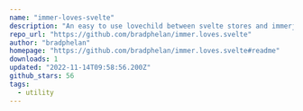 ```yaml
---
name: "immer-loves-svelte"
description: "An easy to use lovechild between svelte stores and immerjs"
repo_url: "https://github.com/bradphelan/immer.loves.svelte"
author: "bradphelan"
homepage: "https://github.com/bradphelan/immer.loves.svelte#readme"
downloads: 1
updated: "2022-11-14T09:58:56.200Z"
github_stars: 56
tags: 
  - utility
---
```

